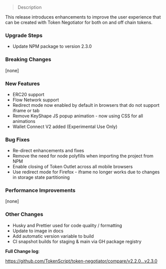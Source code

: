 > Description

This release introduces enhancements to improve the user experience that can be created with Token Negotiator
for both on and off chain tokens.

### Upgrade Steps

* Update NPM package to version 2.3.0

### Breaking Changes

[none]

### New Features

* ERC20 support 
* Flow Network support
* Redirect mode now enabled by default in browsers that do not support iframe or tab
* Remove KeyShape JS popup animation - now using CSS for all animations
* Wallet Connect V2 added (Experimental Use Only)

### Bug Fixes

* Re-direct enhancements and fixes
* Remove the need for node polyfills when importing the project from NPM
* Enable closing of Token Outlet across all mobile browsers
* Use redirect mode for Firefox - iframe no longer works due to changes in storage state partitioning

### Performance Improvements

[none]
 
### Other Changes

* Husky and Prettier used for code quality / formatting
* Update to image in docs
* Add automatic version variable to build
* CI snapshot builds for staging & main via GH package registry

**Full Change log**: 

https://github.com/TokenScript/token-negotiator/compare/v2.2.0...v2.3.0
